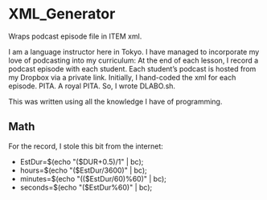 # XML_Generator
Wraps podcast episode file in ITEM xml.

I am a language instructor here in Tokyo.  I have managed to incorporate my love of podcasting into my curriculum: At the end of each lesson, I record a podcast episode with each student. Each student’s podcast is hosted from my Dropbox via a private link. Initially, I hand-coded the xml for each episode. PITA. A royal PITA. So, I wrote DLABO.sh.

This was written using all the knowledge I have of programming.

## Math
For the record, I stole this bit from the internet:
- EstDur=$(echo "($DUR+0.5)/1" | bc);
- hours=$(echo "($EstDur/3600)" | bc);
- minutes=$(echo "(($EstDur/60)%60)" | bc);
- seconds=$(echo "($EstDur%60)" | bc);
